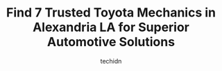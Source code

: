 ---
layout: ampstory
image: https://images.unsplash.com/photo-1637160967945-6d1ee20d67c9?ixlib=rb-4.0.3&ixid=MnwxMjA3fDB8MHxwaG90by1wYWdlfHx8fGVufDB8fHx8&auto=format&fit=crop&w=640&h=853&q=80
author: techidn
featured: false
description: Looking for reliable and skilled Toyota Mechanic in Alexandria LA, USA? Your search ends here with the 7 best Toyota Mechanic in town. With their expertise and commitment to delivering excep
title: Find 7 Trusted Toyota Mechanics in Alexandria LA for Superior Automotive Solutions
cover:
   title: Find 7 Trusted Toyota Mechanics in Alexandria LA for Superior Automotive Solutions
   subtitle: Rickpate
   background: https://images.unsplash.com/photo-1637160967945-6d1ee20d67c9?ixlib=rb-4.0.3&ixid=MnwxMjA3fDB8MHxwaG90by1wYWdlfHx8fGVufDB8fHx8&auto=format&fit=crop&w=640&h=853&q=80

pages: 
 - layout: thirds
   top: <h1>#1 Price Automotive LLC</h1>
   bottom: "<p>I recently needed some repairs on my vehicle and I am so thankful I found Price Automatives. Not only did they provide exceptional service and expertise, but they went ab</p>"
   background: https://www.knot35.com/toplist/wp-content/uploads/2023/06/best-toyota-mechanic-1-in-alexandria-la-1685832889.jpeg
   backgroundblur: true
 - layout: thirds
   top: <h1>#2 George Hauks Automotive</h1>
   bottom: "<p>3204 Industrial St, Alexandria, LA 71301, United States</p>"
   background: https://www.knot35.com/toplist/wp-content/uploads/2023/06/best-toyota-mechanic-2-in-alexandria-la-1685832890.jpeg
   cta:
      link: https://www.knot35.com/toplist/find-7-trusted-toyota-mechanics-in-alexandria-la-for-superior-automotive-solutions/
      text: Find 7 Trusted Toyota Mechanics in Alexandria LA for Superior Automotive Solutions
 - layout: thirds
   top: <h1>#3 Precision Tune Auto Care</h1>
   bottom: "<p>3839 Alexandria Mall Dr, Alexandria, LA 71301, United States</p>"
   background: https://www.knot35.com/toplist/wp-content/uploads/2023/06/best-toyota-mechanic-3-in-alexandria-la-1685832890.jpeg
   cta:
      link: https://www.knot35.com/toplist/find-7-trusted-toyota-mechanics-in-alexandria-la-for-superior-automotive-solutions/
      text: Find 7 Trusted Toyota Mechanics in Alexandria LA for Superior Automotive Solutions
 - layout: thirds
   top: <h1>#4 Ray Hyde Paint & Body Works</h1>
   bottom: "<p>5716 Gene Ball Dr, Alexandria, LA 71302, United States</p>"
   background: https://images.unsplash.com/photo-1574169208507-84376144848b?ixlib=rb-4.0.3&ixid=MnwxMjA3fDB8MHxwaG90by1wYWdlfHx8fGVufDB8fHx8&auto=format&fit=crop&w=640&h=853&q=80
   cta:
      link: https://www.knot35.com/toplist/find-7-trusted-toyota-mechanics-in-alexandria-la-for-superior-automotive-solutions/
      text: Find 7 Trusted Toyota Mechanics in Alexandria LA for Superior Automotive Solutions
 - layout: thirds
   top: <h1>#5 Darrells Auto Service</h1>
   bottom: "<p>6304 Masonic Dr, Alexandria, LA 71301, United States</p>"
   background: https://images.unsplash.com/photo-1567095761054-7a02e69e5c43?ixlib=rb-4.0.3&ixid=MnwxMjA3fDB8MHxwaG90by1wYWdlfHx8fGVufDB8fHx8&auto=format&fit=crop&w=640&h=853&q=80
   cta:
      link: https://www.knot35.com/toplist/find-7-trusted-toyota-mechanics-in-alexandria-la-for-superior-automotive-solutions/
      text: Find 7 Trusted Toyota Mechanics in Alexandria LA for Superior Automotive Solutions
 - layout: thirds
   top: <h1>#6 Mikes Auto Repair & Sales</h1>
   bottom: "<p>5972 Ball Ln, Alexandria, LA 71303, United States</p>"
   background: https://images.unsplash.com/photo-1527066579998-dbbae57f45ce?ixlib=rb-4.0.3&ixid=MnwxMjA3fDB8MHxwaG90by1wYWdlfHx8fGVufDB8fHx8&auto=format&fit=crop&w=640&h=853&q=80
   cta:
      link: https://www.knot35.com/toplist/find-7-trusted-toyota-mechanics-in-alexandria-la-for-superior-automotive-solutions/
      text: Find 7 Trusted Toyota Mechanics in Alexandria LA for Superior Automotive Solutions
 - layout: thirds
   top: <h1>#7 Ricks Auto Repairs & Used Cars</h1>
   bottom: "<p>3621 Lee St, Alexandria, LA 71302, United States</p>"
   background: https://images.unsplash.com/photo-1595364397663-fca4f075d796?ixlib=rb-4.0.3&ixid=MnwxMjA3fDB8MHxwaG90by1wYWdlfHx8fGVufDB8fHx8&auto=format&fit=crop&w=640&h=853&q=80
   cta:
      link: https://www.knot35.com/toplist/find-7-trusted-toyota-mechanics-in-alexandria-la-for-superior-automotive-solutions/
      text: Find 7 Trusted Toyota Mechanics in Alexandria LA for Superior Automotive Solutions
 - layout: thirds
   middle: Continue reading...
   background: https://images.unsplash.com/photo-1608411404720-c8f0417bcdba?ixlib=rb-4.0.3&ixid=MnwxMjA3fDB8MHxwaG90by1wYWdlfHx8fGVufDB8fHx8&auto=format&fit=crop&w=640&h=853&q=80
   cta:
      link: https://www.knot35.com/toplist/find-7-trusted-toyota-mechanics-in-alexandria-la-for-superior-automotive-solutions/
      text: Find 7 Trusted Toyota Mechanics in Alexandria LA for Superior Automotive Solutions
      
---